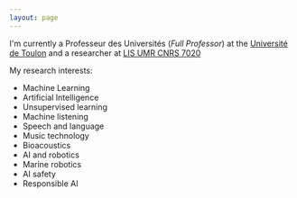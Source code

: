 ```yaml
---
layout: page
---
```


I'm currently a Professeur des Universités (*Full Professor*) at the [Université de Toulon](http://www.univ-tln.fr/) and a researcher at [LIS UMR CNRS 7020](http://www.lis-lab.fr/) 

My research interests:
 - Machine Learning
 - Artificial Intelligence
 - Unsupervised learning
 - Machine listening
 - Speech and language
 - Music technology
 - Bioacoustics
 - AI and robotics
 - Marine robotics
 - AI safety
 - Responsible AI
